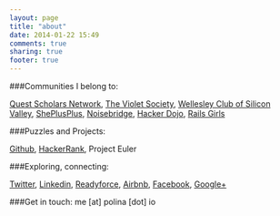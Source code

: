```yaml
---
layout: page
title: "about"
date: 2014-01-22 15:49
comments: true
sharing: true
footer: true
---
```



###Communities I belong to:

[Quest Scholars Network](http://questscholarsnetwork.org/),
[The Violet Society](http://www.thevioletsociety.com/),
[Wellesley Club of Silicon Valley](http://www.linkedin.com/groups?gid=3739358&trk=my_groups-b-grp-v),
[ShePlusPlus](http://sheplusplus.stanford.edu/rolemodels.php),
[Noisebridge](https://noisebridge.net/),
[Hacker Dojo](http://www.hackerdojo.com/),
[Rails Girls](http://railsgirls.com/)

###Puzzles and Projects:

[Github](https://github.com/psoshnin),
[HackerRank](https://www.hackerrank.com/Psoshnin),
Project Euler 

###Exploring, connecting:

[Twitter](https://www.twitter.com/polinasoshnin),
[Linkedin](http://www.linkedin.com/in/polinasoshnin),
[Readyforce](http://www.readyforce.com/Psoshnin),
[Airbnb](https://www.airbnb.com/users/show/11314231),
[Facebook](https://www.facebook.com/polina.soshnin),
[Google+](https://plus.google.com/112031583693007193075/posts)

###Get in touch: me [at] polina [dot] io

